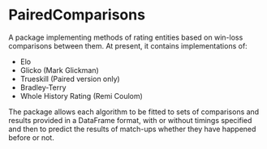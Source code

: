 # PairedComparisons

A package implementing methods of rating entities based on win-loss comparisons between them. At present, it contains implementations of:

- Elo
- Glicko (Mark Glickman)
- Trueskill (Paired version only)
- Bradley-Terry
- Whole History Rating (Remi Coulom)

The package allows each algorithm to be fitted to sets of comparisons and results provided in a DataFrame format, with or without timings specified and then to predict the results of match-ups whether they have happened before or not.
